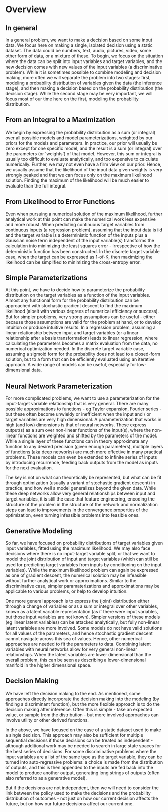 # Overview

## In general

In a general problem, we want to make a decision based on some input data. We focus here on making a single, isolated decision using a static dataset. The data could be numbers, text, audio, pictures, video, some other form of data, or a mixture of these. To begin, we focus on the situation where the data can be split into input variables and target variables, and the new decision comes with new values of the input variables (a discriminative problem). While it is sometimes possible to combine modeling and decision making, more often we will separate the problem into two stages: first, modeling a probability distribution of variables given the data (the inference stage), and then making a decision based on the probability distribution (the decision stage). While the second stage may be very important, we will focus most of our time here on the first, modeling the probability distribution.

## From an Integral to a Maximization

We begin by expressing the probability distribution as a sum (or integral) over all possible models and model parameterizations, weighted by our priors for the models and parameters. In practice, our prior will usually be zero except for one specific model, and the result is a sum (or integral) over the parameters (or 'weights') of that model. However, this sum or integral is usually too difficult to evaluate analytically, and too expensive to calculate numerically. Further, we may not even have a firm view on our prior. Hence, we usually assume that the likelihood of the input data given weights is very strongly peaked and that we can focus only on the maximum likelihood solution. Finding the maximum of the likelihood will be much easier to evaluate than the full integral.

## From Likelihood to Error Functions

Even when pursuing a numerical solution of the maximum likelihood, further analytical work at this point can make the numerical work less expensive and more robust. When predicting continuous target variables from continuous inputs (a regression problem), assuming that the input data is iid and the target variable is a deterministic function of the inputs plus a Gaussian noise term independent of the input variable(s) transforms the calculation into minimizing the least squares error - irrespective of how the deterministic function has been constructed. In the discrete target variable case, when the target can be expressed as 1-of-K, then maximizing the likelihood can be simplified to minimizing the cross-entropy error.

## Simple Parameterizations

At this point, we have to decide how to parameterize the probability distribution on the target variables as a function of the input variables. Almost any functional form for the probability distribution can be approached with stochastic gradient descent to find the maximum likelihood (albeit with various degrees of numerical efficiency or success). But for simpler problems, very strong assumptions can be useful - either because those assumptions are valid for the problem at hand, or to develop intuition or produce intuitive results. In a regression problem, assuming a linear relationship between input and target variables (or a linear relationship after a basis transformation) leads to linear regression, where calculating the parameters becomes a matrix evaluation from the data, no numerical optimization needed. In the discrete target variable case, assuming a sigmoid form for the probability does not lead to a closed-form solution, but to a form that can be efficiently evaluated using an iterative approach. A wide range of models can be useful, especially for low-dimensional data.

## Neural Network Parameterization

For more complicated problems, we want to use a parameterization for the input-target variable relationship that is very general. There are many possible approximations to functions - eg Taylor expansion, Fourier series - but these often become unwieldy or inefficient when the input and / or target variables are very high dimensional. A parameterization that works in high (and low) dimensions is that of neural networks. These express output(s) as a sum over non-linear functions of the input(s), where the non-linear functions are weighted and shifted by the parameters of the model. While a single layer of these functions can in theory approximate any function to any desired precision (given enough parameters), multiple layers of functions (aka deep networks) are much more effective in many practical problems. These models can even be extended to infinite series of inputs by introducing recurrence, feeding back outputs from the model as inputs for the next evaluation.

The key is not on what can theoretically be represented, but what can be fit through optimization (usually a variant of stochastic gradient descent) in practice, and how well a model generalizes beyond the given data. While these deep networks allow very general relationships between input and target variables, it is still the case that feature engineering, encoding the structure of the problem in the structure of the network and normalization steps can lead to improvements in the convergence properties of the optimization, even turning infeasible problems into feasible ones.

## Generative Modeling

So far, we have focused on probability distributions of target variables given input variables, fitted using the maximum likelihood. We may also face decisions where there is no input-target variable split, or that we want to model the joint distribution of input and target variables (which can still be used for predicting target variables from inputs by conditioning on the input variables). While the maximum likelihood problem can again be expressed as one of gradient descent, the numerical solution may be infeasible without further analytical work or approximations. Similar to the discriminative case, simpler paramaterizations and approximations may be applicable to various problems, or help to develop intuition.

One more general approach is to express the (joint) distribution either through a change of variables or as a sum or integral over other variables, known as a latent variable representation (as if there were input variables, but those input variables are not known). Simpler versions of these models (eg linear latent variables) can be attacked analytically, but fully non-linear latent variables are more involved. Some models do not have valid solutions for all values of the parameters, and hence stochastic gradient descent cannot navigate across this sea of values. Hence, other numerical approaches are needed to fit the parameters to data. Combining latent variables with neural networks allow for very general non-linear relationships. When the latent variables are lower dimensional than the overall problem, this can be seen as describing a lower-dimensional manifold in the higher dimensional space.

## Decision Making

We have left the decision making to the end. As mentioned, some approaches directly incorporate the decision making into the modeling (by finding a discriminant function), but the more flexible approach is to do the decision making after inference. Often this is simple - take an expected value, or sample from the distribution - but more involved approaches can involve utility or other derived functions.

In the above, we have focused on the case of a static dataset used to make a single decision. This approach may also be sufficient for multiple sequential decisions if those decisions can be treated as independent - although additional work may be needed to search in large state spaces for the best series of decisions. For some discriminative problems where the input variables are a list of the same type as the target variable, they can be turned into auto-regressive problems: a choice is made from the distribution of outputs, and this is then appended to the inputs are fed back into the model to produce another output, generating long strings of outputs (often also referred to as a generative model).

But if the decisions are not independent, then we will need to consider the link between the policy used to make the decisions and the probability distribution of outcomes - not just on how our current decision affects the future, but on how our future decisions affect our current one.
